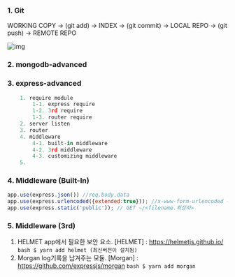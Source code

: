 ### 1. Git
WORKING COPY -> (git add) -> INDEX -> (git commit) -> LOCAL REPO -> (git push) -> REMOTE REPO

![img](https://about.gitlab.com/images/git_flow/four_stages.png)

### 2. mongodb-advanced


### 3. express-advanced
```js
    1. require module
        1-1. express require
        1-2. 3rd require
        1-3. router require
    2. server listen
    3. router
    4. middleware
        4-1. built-in middleware
        4-2. 3rd middleware
        4-3. customizing middleware
    5. 
```


### 4. Middleware (Built-In)
```js
app.use(express.json()) //req.body.data
app.use(express.urlencoded({extended:true})); //x-www-form-urlencoded - body-parser
app.use(express.static('public')); // GET ~/<filename.확장자>
```

### 5. Middleware (3rd)

1. HELMET 
    app에서 필요한 보안 요소.
    [HELMET] : https://helmetjs.github.io/
        ```bash
            $ yarn add helmet (최신버전이 설치됨)
        ```
2. Morgan
    log기록을 남겨주는 모듈.
    [Morgan] : https://github.com/expressjs/morgan
        ```bash
            $ yarn add morgan
        ```